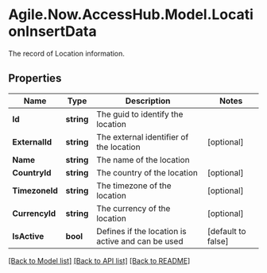 # Agile.Now.AccessHub.Model.LocationInsertData
The record of Location information.

## Properties

Name | Type | Description | Notes
------------ | ------------- | ------------- | -------------
**Id** | **string** | The guid to identify the location | 
**ExternalId** | **string** | The external identifier of the location | [optional] 
**Name** | **string** | The name of the location | 
**CountryId** | **string** | The country of the location | [optional] 
**TimezoneId** | **string** | The timezone of the location | [optional] 
**CurrencyId** | **string** | The currency of the location | [optional] 
**IsActive** | **bool** | Defines if the location is active and can be used | [default to false]

[[Back to Model list]](../README.md#documentation-for-models) [[Back to API list]](../README.md#documentation-for-api-endpoints) [[Back to README]](../README.md)

